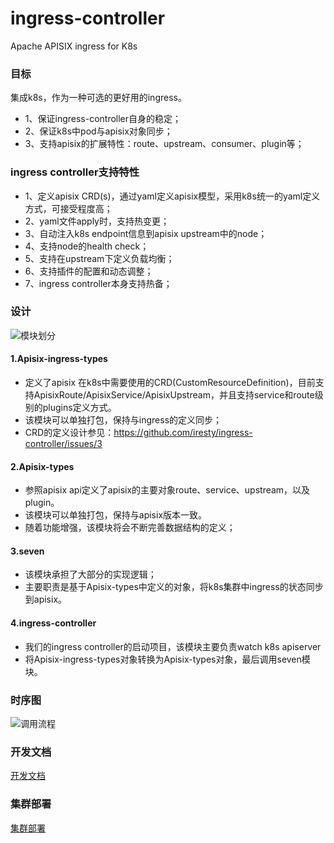 # ingress-controller
Apache APISIX ingress for K8s

### 目标

集成k8s，作为一种可选的更好用的ingress。
- 1、保证ingress-controller自身的稳定；
- 2、保证k8s中pod与apisix对象同步；
- 3、支持apisix的扩展特性：route、upstream、consumer、plugin等；


### ingress controller支持特性

- 1、定义apisix CRD(s)，通过yaml定义apisix模型，采用k8s统一的yaml定义方式，可接受程度高；
- 2、yaml文件apply时，支持热变更；
- 3、自动注入k8s endpoint信息到apisix upstream中的node；
- 4、支持node的health check；
- 5、支持在upstream下定义负载均衡；
- 6、支持插件的配置和动态调整；
- 7、ingress controller本身支持热备；


### 设计

![模块划分](https://github.com/iresty/ingress-controller/blob/master/doc/imgs/module.png)

#### 1.Apisix-ingress-types
   - 定义了apisix 在k8s中需要使用的CRD(CustomResourceDefinition)，目前支持ApisixRoute/ApisixService/ApisixUpstream，并且支持service和route级别的plugins定义方式。
   - 该模块可以单独打包，保持与ingress的定义同步；
   - CRD的定义设计参见：https://github.com/iresty/ingress-controller/issues/3

#### 2.Apisix-types
   - 参照apisix api定义了apisix的主要对象route、service、upstream，以及plugin。
   - 该模块可以单独打包，保持与apisix版本一致。
   - 随着功能增强，该模块将会不断完善数据结构的定义；

#### 3.seven
   - 该模块承担了大部分的实现逻辑；
   - 主要职责是基于Apisix-types中定义的对象，将k8s集群中ingress的状态同步到apisix。

#### 4.ingress-controller
   - 我们的ingress controller的启动项目，该模块主要负责watch k8s apiserver
   - 将Apisix-ingress-types对象转换为Apisix-types对象，最后调用seven模块。


### 时序图

![调用流程](https://github.com/iresty/ingress-controller/blob/master/doc/imgs/flow.png)

### 开发文档
[开发文档](doc/dev/develop.md)

### 集群部署
[集群部署](doc/deploy/deploy.md)
